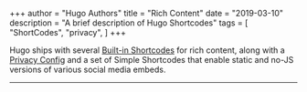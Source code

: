 +++
author = "Hugo Authors"
title = "Rich Content"
date = "2019-03-10"
description = "A brief description of Hugo Shortcodes"
tags = [
    "ShortCodes",
    "privacy",
]
+++

Hugo ships with several [Built-in Shortcodes](https://gohugo.io/content-management/shortcodes/#use-hugo-s-built-in-shortcodes) for rich content, along with a [Privacy Config](https://gohugo.io/about/hugo-and-gdpr/) and a set of Simple Shortcodes that enable static and no-JS versions of various social media embeds.
<!--more-->
---
